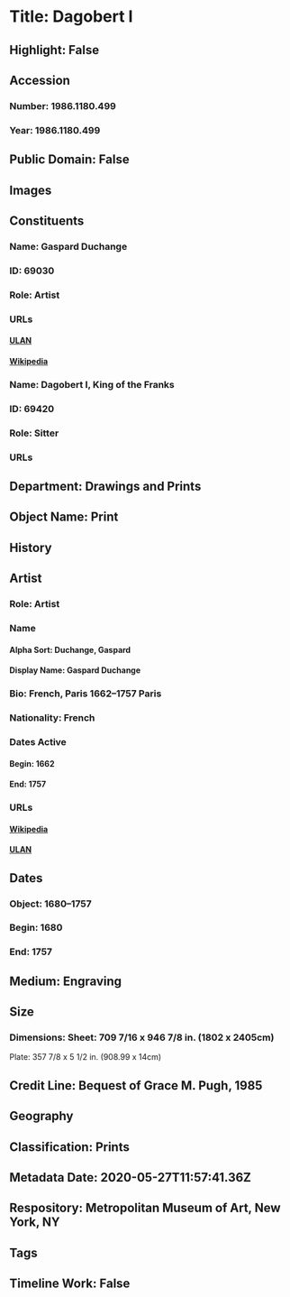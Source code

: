 # Title: Dagobert I
## Highlight: False
## Accession
### Number: 1986.1180.499
### Year: 1986.1180.499
## Public Domain: False
## Images
## Constituents
### Name: Gaspard Duchange
### ID: 69030
### Role: Artist
### URLs
#### [ULAN](http://vocab.getty.edu/page/ulan/500079122)
#### [Wikipedia](https://www.wikidata.org/wiki/Q4167905)
### Name: Dagobert I, King of the Franks
### ID: 69420
### Role: Sitter
### URLs
## Department: Drawings and Prints
## Object Name: Print
## History
## Artist
### Role: Artist
### Name
#### Alpha Sort: Duchange, Gaspard
#### Display Name: Gaspard Duchange
### Bio: French, Paris 1662–1757 Paris
### Nationality: French
### Dates Active
#### Begin: 1662
#### End: 1757
### URLs
#### [Wikipedia](https://www.wikidata.org/wiki/Q4167905)
#### [ULAN](http://vocab.getty.edu/page/ulan/500079122)
## Dates
### Object: 1680–1757
### Begin: 1680
### End: 1757
## Medium: Engraving
## Size
### Dimensions: Sheet: 709 7/16 x 946 7/8 in. (1802 x 2405cm)
Plate: 357 7/8 x 5 1/2 in. (908.99 x 14cm)
## Credit Line: Bequest of Grace M. Pugh, 1985
## Geography
## Classification: Prints
## Metadata Date: 2020-05-27T11:57:41.36Z
## Respository: Metropolitan Museum of Art, New York, NY
## Tags
## Timeline Work: False